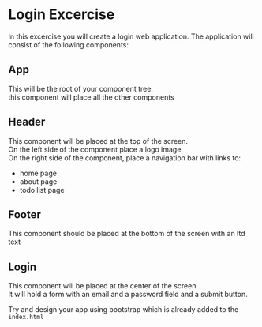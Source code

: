 # Login Excercise

In this excercise you will create a login web application.
The application will consist of the following components:

## App

This will be the root of your component tree.  
this component will place all the other components

## Header

This component will be placed at the top of the screen.  
On the left side of the component place a logo image.  
On the right side of the component, place a navigation bar with links to:

- home page
- about page
- todo list page

## Footer

This component should be placed at the bottom of the screen with an ltd text


## Login

This component will be placed at the center of the screen.  
It will hold a form with an email and a password field and a submit button.  

Try and design your app using bootstrap which is already added to the `index.html`

